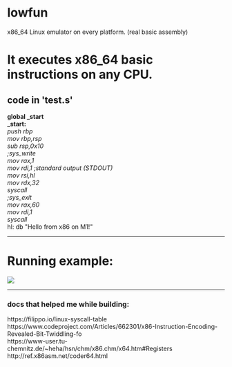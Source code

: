 # lowfun
x86_64 Linux emulator on every platform. (real basic assembly)
<h1>It executes x86_64 basic instructions on any CPU.</h1>
<h2>code in 'test.s'</h2>
<b>global _start<br>
_start:</b><br>
<em>
  push rbp<br>
  mov rbp,rsp<br>
  sub rsp,0x10<br>
  ;sys_write<br>
  mov rax,1<br>
  mov rdi,1 ;standard output (STDOUT)<br>
  mov rsi,hl<br>
  mov rdx,32<br>
  syscall<br>
  ;sys_exit<br>
  mov rax,60<br>
  mov rdi,1<br>
  syscall<br>
</em>
hl:
  db "Hello from x86 on M1!"  
<hr>
<h1>Running example:</h1>
<img src="https://user-images.githubusercontent.com/59802817/202913593-4075282e-abc7-4360-ae3e-a1586a512b40.png">
<hr>

<h3>docs that helped me while building:</h3>
https://filippo.io/linux-syscall-table<br>
https://www.codeproject.com/Articles/662301/x86-Instruction-Encoding-Revealed-Bit-Twiddling-fo<br>
https://www-user.tu-chemnitz.de/~heha/hsn/chm/x86.chm/x64.htm#Registers<br>
http://ref.x86asm.net/coder64.html<br>
